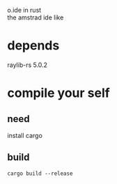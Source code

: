 o.ide in rust<br>
the amstrad ide like

# depends
raylib-rs 5.0.2

# compile your self
## need 
install cargo 
## build
```shell
cargo build --release
```
